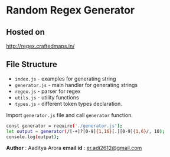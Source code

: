 # Random Regex Generator

## Hosted on
http://regex.craftedmaps.in/

## File Structure

  - `index.js` - examples for generating string
  - `generator.js` - main handler for generating strings
  - `regex.js` - parser for regex
  - `utils.js` - utility functions
  - `types.js` - different token types declaration.

Import `generator.js` file and call `generator` function.

```sh
const generator = require('./generator.js');
let output = generator(/[-+]?[0-9]{1,16}[.][0-9]{1,6}/, 10);
console.log(output);
```


**Author** : Aaditya Arora 
**email id** : er.adi2612@gmail.com
